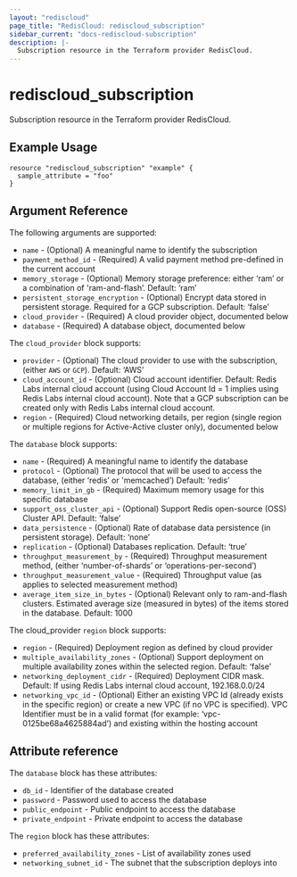 ```yaml
---
layout: "rediscloud"
page_title: "RedisCloud: rediscloud_subscription"
sidebar_current: "docs-rediscloud-subscription"
description: |-
  Subscription resource in the Terraform provider RedisCloud.
---
```


# rediscloud_subscription

Subscription resource in the Terraform provider RedisCloud.

## Example Usage

```hcl
resource "rediscloud_subscription" "example" {
  sample_attribute = "foo"
}
```

## Argument Reference

The following arguments are supported:

* `name` - (Optional) A meaningful name to identify the subscription
* `payment_method_id` - (Required) A valid payment method pre-defined in the current account
* `memory_storage` - (Optional) Memory storage preference: either ‘ram’ or a combination of 'ram-and-flash’. Default: ‘ram’
* `persistent_storage_encryption` - (Optional) Encrypt data stored in persistent storage. Required for a GCP subscription. Default: ‘false’
* `cloud_provider` - (Required) A cloud provider object, documented below 
* `database` - (Required) A database object, documented below

The `cloud_provider` block supports:

* `provider` - (Optional) The cloud provider to use with the subscription, (either `AWS` or `GCP`). Default: ‘AWS’
* `cloud_account_id` - (Optional) Cloud account identifier. Default: Redis Labs internal cloud account
(using Cloud Account Id = 1 implies using Redis Labs internal cloud account). Note that a GCP subscription can be created
only with Redis Labs internal cloud account.
* `region` - (Required) Cloud networking details, per region (single region or multiple regions for Active-Active cluster only),
documented below

The `database` block supports:

* `name` - (Required) A meaningful name to identify the database
* `protocol` - (Optional) The protocol that will be used to access the database, (either ‘redis’ or 'memcached’) Default: ‘redis’
* `memory_limit_in_gb` - (Required) Maximum memory usage for this specific database
* `support_oss_cluster_api` - (Optional) Support Redis open-source (OSS) Cluster API. Default: ‘false’
* `data_persistence` - (Optional) Rate of database data persistence (in persistent storage). Default: ‘none’
* `replication` - (Optional) Databases replication. Default: ‘true’
* `throughput_measurement_by` - (Required) Throughput measurement method, (either ‘number-of-shards’ or ‘operations-per-second’)
* `throughput_measurement_value` - (Required) Throughput value (as applies to selected measurement method)
* `average_item_size_in_bytes` - (Optional) Relevant only to ram-and-flash clusters. Estimated average size (measured in bytes)
of the items stored in the database. Default: 1000

The cloud_provider `region` block supports:

* `region` - (Required) Deployment region as defined by cloud provider
* `multiple_availability_zones` - (Optional) Support deployment on multiple availability zones within the selected region. Default: ‘false’
* `networking_deployment_cidr` - (Required) Deployment CIDR mask. Default: If using Redis Labs internal cloud account, 192.168.0.0/24
* `networking_vpc_id` - (Optional) Either an existing VPC Id (already exists in the specific region) or create a new VPC
(if no VPC is specified). VPC Identifier must be in a valid format (for example: ‘vpc-0125be68a4625884ad’) and existing
within the hosting account

## Attribute reference

The `database` block has these attributes:

* `db_id` - Identifier of the database created
* `password` - Password used to access the database
* `public_endpoint` - Public endpoint to access the database
* `private_endpoint` - Private endpoint to access the database

The `region` block has these attributes:

* `preferred_availability_zones` - List of availability zones used
* `networking_subnet_id` - The subnet that the subscription deploys into
